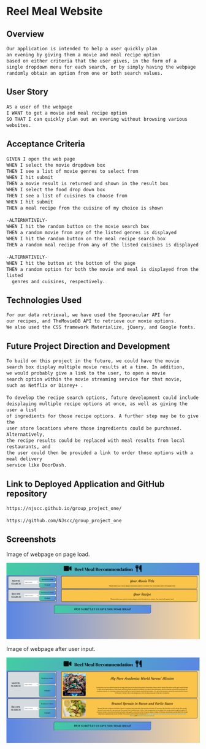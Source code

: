 # Reel Meal Website

 ## Overview  

    Our application is intended to help a user quickly plan
    an evening by giving them a movie and meal recipe option
    based on either criteria that the user gives, in the form of a
    single dropdown menu for each search, or by simply having the webpage
    randomly obtain an option from one or both search values. 

## User Story 

    AS a user of the webpage
    I WANT to get a movie and meal recipe option
    SO THAT I can quickly plan out an evening without browsing various websites.

## Acceptance Criteria 

    GIVEN I open the web page
    WHEN I select the movie dropdown box
    THEN I see a list of movie genres to select from
    WHEN I hit submit
    THEN a movie result is returned and shown in the result box
    WHEN I select the food drop down box
    THEN I see a list of cuisines to choose from
    WHEN I hit submit
    THEN a meal recipe from the cuisine of my choice is shown

    -ALTERNATIVELY-
    WHEN I hit the random button on the movie search box
    THEN a random movie from any of the listed genres is displayed
    WHEN I hit the random button on the meal recipe search box
    THEN a random meal recipe from any of the listed cuisines is displayed

    -ALTERNATIVELY-
    WHEN I hit the button at the bottom of the page
    THEN a random option for both the movie and meal is displayed from the listed
      genres and cuisines, respectively.

## Technologies Used 

    For our data retrieval, we have used the Spoonacular API for
    our recipes, and TheMovieDB API to retrieve our movie options.
    We also used the CSS framework Materialize, jQuery, and Google fonts.

## Future Project Direction and Development

    To build on this project in the future, we could have the movie 
    search box display multiple movie results at a time. In addition,
    we would probably give a link to the user, to open a movie 
    search option within the movie streaming service for that movie,
    such as Netflix or Disney+ . 
    
    To develop the recipe search options, future development could include
    deisplaying multiple recipe options at once, as well as giving the user a list
    of ingredients for those recipe options. A further step may be to give the
    user store locations where those ingredients could be purchased. Alternatively,
    the recipe results could be replaced with meal results from local restaurants, and
    the user could then be provided a link to order those options with a meal delivery
    service like DoorDash. 

## Link to Deployed Application and GitHub repository

    https://njscc.github.io/group_project_one/ 

    https://github.com/NJscc/group_project_one
    
 ## Screenshots  

Image of webpage on page load.

!["Page when loaded."](./assets/images/pre-screenshot.png)

Image of webpage after user input.
   
!["Page with user input."](./assets/images/post_screenshot.png)